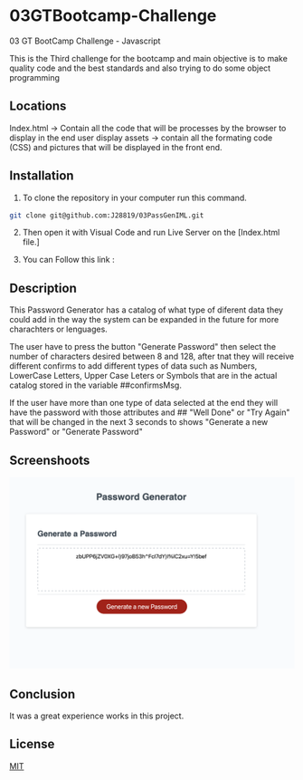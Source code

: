# 03GTBootcamp-Challenge
03 GT BootCamp Challenge - Javascript 

This is the Third challenge for the bootcamp and main objective is to make quality code and the best standards and also trying to do some object programming

## Locations 

Index.html -> Contain all the code that will be processes by the browser to display in the end user display assets -> contain all the formating code (CSS) and pictures that will be displayed in the front end.

## Installation

1. To clone the repository in your computer run this command.

```bash
git clone git@github.com:J28819/03PassGenIML.git

```

2. Then open it with Visual Code and run Live Server on the [Index.html file.]

3. You can Follow this link : 



## Description
This Password Generator has a catalog of what type of diferent data they could add in the way the system can be expanded in the future for more charachters or lenguages.

The user have to press the button "Generate Password" then select the number of characters desired between 8 and 128, after tnat they will receive different confirms to add different types of data such as Numbers, LowerCase Letters, Upper Case Leters or Symbols that are in the actual catalog stored in the variable ##confirmsMsg. 

If the user have more than one type of data selected at the end they will have the password with those attributes and ## "Well Done" or 
"Try Again" that will be changed in the next 3 seconds to shows "Generate a new Password" or  "Generate Password" 
## Screenshoots

![My animated logo](assets/readme-pics/overview.png)

## Conclusion 

It was a great experience works in this project.


## License
[MIT](https://choosealicense.com/licenses/mit/)
